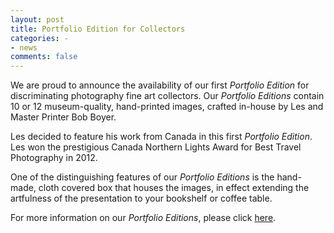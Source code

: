 ```yaml
---
layout: post
title: Portfolio Edition for Collectors
categories: - 
- news
comments: false
---
```


We are proud to announce the availability of our first *Portfolio Edition* for discriminating photography fine art collectors. Our *Portfolio Editions* contain 10 or 12 museum-quality, hand-printed images, crafted in-house by Les and Master Printer Bob Boyer. 

Les decided to feature his work from Canada in this first *Portfolio Edition*. Les won the prestigious Canada Northern Lights Award for Best Travel Photography in 2012. 

One of the distinguishing features of our *Portfolio Editions* is the hand-made, cloth covered box that houses the images, in effect extending the artfulness of the presentation to your bookshelf or coffee table. 

For more information on our *Portfolio Editions*, please click [here](/portfolio-boxes/). 